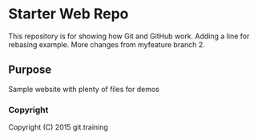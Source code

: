 # Starter Web Repo

This repository is for showing how Git and GitHub work. Adding a line for rebasing example.
More changes from myfeature branch 2.

## Purpose

Sample website with plenty of files for demos

### Copyright
Copyright (C) 2015 git.training